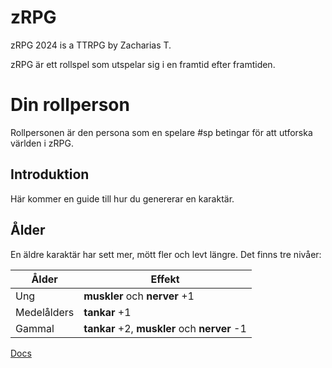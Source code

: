 # zRPG
zRPG 2024 is a TTRPG by Zacharias T.

zRPG är ett rollspel som utspelar sig i en framtid efter framtiden.
# Din rollperson
Rollpersonen är den persona som en spelare #sp betingar för att utforska världen i zRPG.
## Introduktion
Här kommer en guide till hur du genererar en karaktär.
## Ålder
En äldre karaktär har sett mer, mött fler och levt längre. Det finns tre nivåer:

| **Ålder**  | **Effekt** |
| ------------- | ------------- |
| Ung  | **muskler** och **nerver** +1 |
| Medelålders  | **tankar** +1  |
| Gammal  | **tankar** +2, **muskler** och **nerver** -1  |

[//]: # (This is a comment.)

<a href="/docs/test.md">Docs</a>
